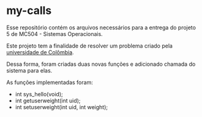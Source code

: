 # my-calls

Esse repositório contém os arquivos necessários para a entrega do
projeto 5 de MC504 - Sistemas Operacionais.

Este projeto tem a finalidade de resolver um problema criado
pela [universidade de Colômbia](http://www.cs.columbia.edu/~nahum/w4118/hmwk4.html).

Dessa forma, foram criadas duas novas funções e adicionado chamada do sistema para elas.

As funções implementadas foram:

- int sys_hello(void);
- int getuserweight(int uid);
- int setuserweight(int uid, int weight);
